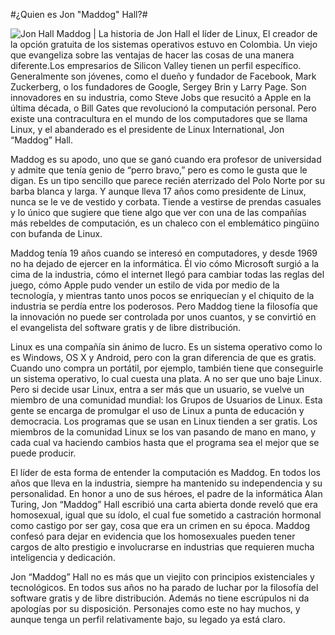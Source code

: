 #¿Quien es Jon "Maddog" Hall?#

![ Jon Hall Maddog ](http://2.bp.blogspot.com/-MnEFwy5U50g/T-fEEcyo0iI/AAAAAAAAA2Y/g0-zeTWkKG4/s320/Jon-Hall-Maddog.jpg) | La historia de Jon Hall el líder de Linux, El creador de la opción gratuita de los sistemas operativos estuvo en Colombia. Un viejo que evangeliza sobre las ventajas de hacer las cosas de una manera diferente.Los empresarios de Silicon Valley tienen un perfil específico. Generalmente son jóvenes, como el dueño y fundador de Facebook, Mark Zuckerberg, o los fundadores de Google, Sergey Brin y Larry Page. Son innovadores en su industria, como Steve Jobs que resucitó a Apple en la última década, o Bill Gates que revolucionó la computación personal. Pero existe una contracultura en el mundo de los computadores que se llama Linux, y el abanderado es el presidente de Linux International, Jon “Maddog” Hall.

Maddog es su apodo, uno que se ganó cuando era profesor de universidad y admite que tenía genio de “perro bravo,” pero es como le gusta que le digan. Es un tipo sencillo que parece recién aterrizado del Polo Norte por su barba blanca y larga. Y aunque lleva 17 años como presidente de Linux, nunca se le ve de vestido y corbata. Tiende a vestirse de prendas casuales y lo único que sugiere que tiene algo que ver con una de las compañías más rebeldes de computación, es un chaleco con el emblemático pingüino con bufanda de Linux.

Maddog tenía 19 años cuando se interesó en computadores, y desde 1969 no ha dejado de ejercer en la informática. Él vio cómo Microsoft surgió a la cima de la industria, cómo el internet llegó para cambiar todas las reglas del juego, cómo Apple pudo vender un estilo de vida por medio de la tecnología, y mientras tanto unos pocos se enriquecían y el chiquito de la industria se perdía entre los poderosos. Pero Maddog tiene la filosofía que la innovación no puede ser controlada por unos cuantos, y se convirtió en el evangelista del software gratis y de libre distribución.

Linux es una compañía sin ánimo de lucro. Es un sistema operativo como lo es Windows, OS X y Android, pero con la gran diferencia de que es gratis. Cuando uno compra un portátil, por ejemplo, también tiene que conseguirle un sistema operativo, lo cual cuesta una plata. A no ser que uno baje Linux. Pero si decide usar Linux, entra a ser más que un usuario, se vuelve un miembro de una comunidad mundial: los Grupos de Usuarios de Linux. Esta gente se encarga de promulgar el uso de Linux a punta de educación y democracia. Los programas que se usan en Linux tienden a ser gratis. Los miembros de la comunidad Linux se los van pasando de mano en mano, y cada cual va haciendo cambios hasta que el programa sea el mejor que se puede producir.

El líder de esta forma de entender la computación es Maddog. En todos los años que lleva en la industria, siempre ha mantenido su independencia y su personalidad. En honor a uno de sus héroes, el padre de la informática Alan Turing, Jon “Maddog” Hall escribió una carta abierta donde reveló que era homosexual, igual que su ídolo, el cual fue sometido a castración hormonal como castigo por ser gay, cosa que era un crimen en su época. Maddog confesó para dejar en evidencia que los homosexuales pueden tener cargos de alto prestigio e involucrarse en industrias que requieren mucha inteligencia y dedicación.

Jon “Maddog” Hall no es más que un viejito con principios existenciales y tecnológicos. En todos sus años no ha parado de luchar por la filosofía del software gratis y de libre distribución. Además no tiene escrúpulos ni da apologías por su disposición. Personajes como este no hay muchos, y aunque tenga un perfil relativamente bajo, su legado ya está claro.